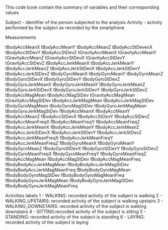 This code book contain the summary of variables and their corresponding values

Subject - identifier of the person subjected to the analysis
Activity - activity performed by the subject as recorded by the smartphone

Measurements

 tBodyAccMeanX
 tBodyAccMeanY
 tBodyAccMeanZ
 tBodyAccStDevevX
 tBodyAccStDevY
 tBodyAccStDevZ
 tGravityAccMeanX
 tGravityAccMeanY
 tGravityAccMeanZ
 tGravityAccStDevX
 tGravityAccStDevY
 tGravityAccStDevZ
 tBodyAccJerkMeanX
 tBodyAccJerkMeanY
 tBodyAccJerkMeanZ
 tBodyAccJerkStDevX
 tBodyAccJerkStDevY
 tBodyAccJerkStDevZ
 tBodyGyroMeanX
 tBodyGyroMeanY
 tBodyGyroMeanZ
 tBodyGyroStDevX
 tBodyGyroStDevY
 tBodyGyroStDevZ
 tBodyGyroJerkMeanX
 tBodyGyroJerkMeanY
 tBodyGyroJerkMeanZ
 tBodyGyroJerkStDevX
 tBodyGyroJerkStDevY
 tBodyGyroJerkStDevZ
 tBodyAccMagMean
 tBodyAccMagStDev
 tGravityAccMagMean
 tGravityAccMagStDev
 tBodyAccJerkMagMean
 tBodyAccJerkMagStDev
 tBodyGyroMagMean
 tBodyGyroMagStDev
 tBodyGyroJerkMagMean
 tBodyGyroJerkMagStDev
 fBodyAccMeanX
 fBodyAccMeanY
 fBodyAccMeanZ
 fBodyAccStDevX
 fBodyAccStDevY
 fBodyAccStDevZ
 fBodyAccMeanFreqX
 fBodyAccMeanFreqY
 fBodyAccMeanFreqZ
 fBodyAccJerkMeanX
 fBodyAccJerkMeanY
 fBodyAccJerkMeanZ
 fBodyAccJerkStDevX
 fBodyAccJerkStDevY
 fBodyAccJerkStDevZ
 fBodyAccJerkMeanFreqX
 fBodyAccJerkMeanFreqY
 fBodyAccJerkMeanFreqZ
 fBodyGyroMeanX
 fBodyGyroMeanY
 fBodyGyroMeanZ
 fBodyGyroStDevX
 fBodyGyroStDevY
 fBodyGyroStDevZ
 fBodyGyroMeanFreqX
 fBodyGyroMeanFreqY
 fBodyGyroMeanFreqZ
 fBodyAccMagMean
 fBodyAccMagStDev
 fBodyAccMagMeanFreq
 fBodyBodyAccJerkMagMean
 fBodyBodyAccJerkMagStDev
 fBodyBodyAccJerkMagMeanFreq
 fBodyBodyGyroMagMean
 fBodyBodyGyroMagStDev
 fBodyBodyGyroMagMeanFreq
 fBodyBodyGyroJerkMagMean
 fBodyBodyGyroJerkMagStDev
 fBodyBodyGyroJerkMagMeanFreq

Activities labels
1 - WALKING: recorded activity of the subject is walking
2 - WALKING_UPSTAIRS: recorded activity of the subject is walking upstairs
3 - WALKING_DOWNSTAIRS: recorded activity of the subject is walking downstairs
4 - SITTING:recorded activity of the subject is sitting 
5 - STANDING: recorded activity of the subject is standing
6 - LAYING: recorded activity of the subject is laying
